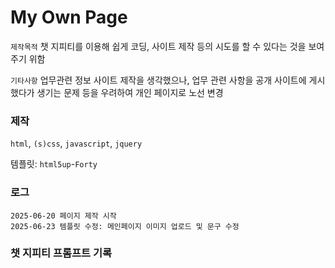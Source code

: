 # My Own Page

`제작목적` 챗 지피티를 이용해 쉽게 코딩, 사이트 제작 등의 시도를 할 수 있다는 것을 보여주기 위함

`기타사항` 업무관련 정보 사이트 제작을 생각했으나, 업무 관련 사항을 공개 사이트에 게시했다가 생기는 문제 등을 우려하여 개인 페이지로 노선 변경

### 제작

`html`, `(s)css`, `javascript`, `jquery`

템플릿: `html5up`-`Forty`

### 로그

```
2025-06-20 페이지 제작 시작
2025-06-23 템플릿 수정: 메인페이지 이미지 업로드 및 문구 수정
```

### 챗 지피티 프롬프트 기록
